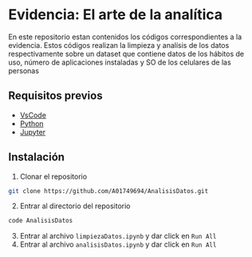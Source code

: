 # Evidencia: El arte de la analítica
En este repositorio estan contenidos los códigos correspondientes a la evidencia. Estos códigos realizan la limpieza y analísis de los datos respectivamente sobre un dataset que contiene datos de los hábitos de uso, número de aplicaciones instaladas y SO de los celulares de las personas

## Requisitos previos
- [VsCode](https://code.visualstudio.com/)
- [Python](https://www.python.org/)
- [Jupyter](https://marketplace.visualstudio.com/items?itemName=ms-toolsai.jupyter)

## Instalación
1. Clonar el repositorio
```bash
git clone https://github.com/A01749694/AnalisisDatos.git
```
2. Entrar al directorio del repositorio
```bash
code AnalisisDatos
```
3. Entrar al archivo `limpiezaDatos.ipynb` y dar click en `Run All`
4. Entrar al archivo `analisisDatos.ipynb` y dar click en `Run All`